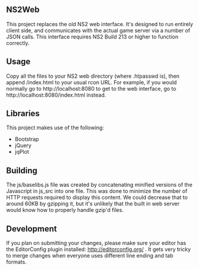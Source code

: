 NS2Web
------
This project replaces the old NS2 web interface.  It's designed to run entirely client side, and communicates with the actual game server via a number of JSON calls.  This interface requires NS2 Build 213 or higher to function correctly.

Usage
-----
Copy all the files to your NS2 web directory (where .htpasswd is), then append /index.html to your usual rcon URL.  For example, if you would normally go to http://localhost:8080 to get to the web interface, go to http://localhost:8080/index.html instead.

Libraries
---------
This project makes use of the following:
* Bootstrap
* jQuery
* jqPlot

Building
---------
The js/baselibs.js file was created by concatenating minified versions of the Javascript in js_src into one file.  This was done to minimize the number of HTTP requests required to display this content.  We could decrease that to around 60KB by gzipping it, but it's unlikely that the built in web server would know how to properly handle gzip'd files.

Development
-----------
If you plan on submitting your changes, please make sure your editor has the EditorConfig plugin installed: http://editorconfig.org/ . It gets very tricky to merge changes when everyone uses different line ending and tab formats.
